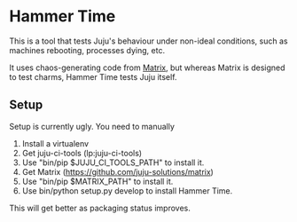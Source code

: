 Hammer Time
===========
This is a tool that tests Juju's behaviour under non-ideal conditions, such as
machines rebooting, processes dying, etc.

It uses chaos-generating code from
[Matrix](https://github.com/juju-solutions/matrix), but whereas Matrix is
designed to test charms, Hammer Time tests Juju itself.

Setup
-----
Setup is currently ugly.  You need to manually
1. Install a virtualenv
2. Get juju-ci-tools (lp:juju-ci-tools)
3. Use "bin/pip $JUJU_CI_TOOLS_PATH" to install it.
4. Get Matrix (https://github.com/juju-solutions/matrix)
5. Use "bin/pip $MATRIX_PATH" to install it.
6. Use bin/python setup.py develop to install Hammer Time.

This will get better as packaging status improves.
